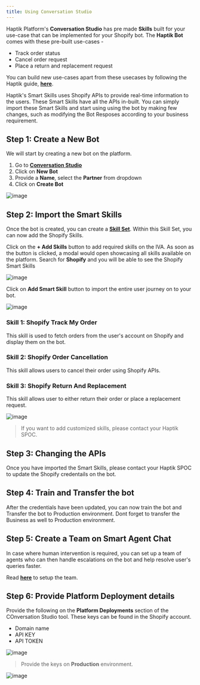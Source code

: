 ```yaml
---
title: Using Conversation Studio
---
```


Haptik Platform's **Conversation Studio** has pre made **Skills** built for your use-case that can be implemented for your Shopify bot. The **Haptik Bot** comes with these pre-built use-cases - 
* Track order status 
* Cancel order request
* Place a return and replacement request

You can build new use-cases apart from these usecases by following the Haptik guide, [**here**](https://docs.haptik.ai/bot-builder/basic/making-first-bot).

Haptik's Smart Skills uses Shopify APIs to provide real-time information to the users. These Smart Skills have all the APIs in-built. You can simply import these Smart Skills and start using using the bot by making few changes, such as modifying the Bot Resposes according to your business requirement.

## Step 1: Create a New Bot

We will start by creating a new bot on the platform. 

1. Go to [**Conversation Studio**](https://staging.hellohaptik.com/mogambo/#/bots)
2. Click on **New Bot**
3. Provide a **Name**, select the **Partner** from dropdown
4. Click on **Create Bot**

![image](https://user-images.githubusercontent.com/75118325/114122315-a5c97500-990d-11eb-999f-425e88d6add9.png)

## Step 2: Import the Smart Skills

Once the bot is created, you can create a [**Skill Set**](https://docs.haptik.ai/bot-builder/basic/create-your-first-bot). Within this Skill Set, you can now add the Shopify Skills.

Click on the **+ Add Skills** button to add required skills on the IVA. As soon as the button is clicked, a modal would open showcasing all skills available on the platform. Search for **Shopify** and you will be able to see the Shopify Smart Skills

![image](https://user-images.githubusercontent.com/75118325/119796968-725f9b80-bef7-11eb-9af8-85efc1f56b94.png)

Click on **Add Smart Skill** button to import the entire user journey on to your bot.

![image](https://user-images.githubusercontent.com/75118325/119797270-b3f04680-bef7-11eb-811c-77e86581b3bf.png)

### Skill 1: Shopify Track My Order

This skill is used to fetch orders from the user's account on Shopify and display them on the bot.

### Skill 2: Shopify Order Cancellation

This skill allows users to cancel their order using Shopify APIs.

### Skill 3: Shopify Return And Replacement

This skill allows user to either return their order or place a replacement request.

![image](https://user-images.githubusercontent.com/75118325/119783369-c3b55e00-beea-11eb-8d1a-a4d6aa275e7b.png)

> If you want to add customized skills, please contact your Haptik SPOC.

## Step 3: Changing the APIs

Once you have imported the Smart Skills, please contact your Haptik SPOC to update the Shopify credentails on the bot.

## Step 4: Train and Transfer the bot

After the credentials have been updated, you can now train the bot and Transfer the bot to Production environment. Dont forget to transfer the Business as well to Production environment.

## Step 5: Create a Team on Smart Agent Chat

In case where human intervention is required, you can set up a team of agents who can then handle escalations on the bot and help resolve user's queries faster.

Read [**here**](https://docs.haptik.ai/agent-chat/) to setup the team.

## Step 6: Provide Platform Deployment details

Provide the following on the **Platform Deployments** section of the COnversation Studio tool. These keys can be found in the Shopify account.
* Domain name
* API KEY
* API TOKEN

![image](https://user-images.githubusercontent.com/75118325/119798732-08e08c80-bef9-11eb-83da-ddaa8b78acbb.png)

> Provide the keys on **Production** environment.

![image](https://user-images.githubusercontent.com/75118325/119798192-89eb5400-bef8-11eb-9022-42221b2b9695.png)

